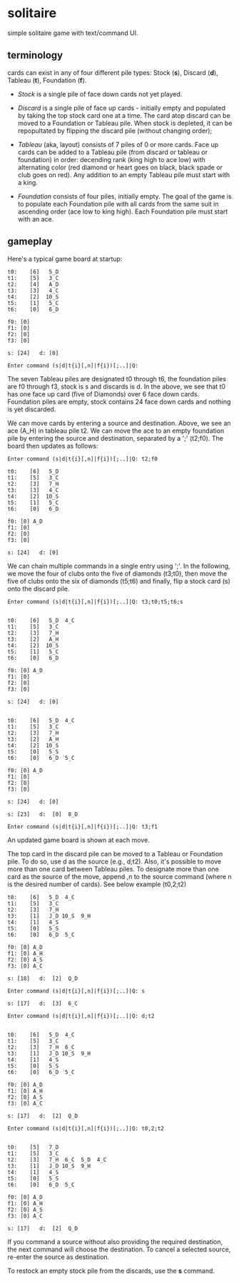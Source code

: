 # solitaire

simple solitaire game with text/command UI. 

## terminology

cards can exist in any of four different pile types: Stock (**s**), Discard (**d**), Tableau (**t**), Foundation (**f**).

* *Stock* is a single pile of face down cards not yet played.  

* *Discard* is a single pile of face up cards - initially empty and populated by taking the top stock card one at a time. The card atop discard can be moved to a Foundation or Tableau pile. When stock is depleted, it can be repopultated by flipping the discard pile (without changing order);
* *Tableau* (aka, layout) consists of 7 piles of 0 or more cards. Face up cards can be added to a Tableau pile (from discard or tableau or foundation) in order: decending rank (king high to ace low) with alternating color (red diamond or heart goes on black, black spade or club goes on red). Any addition to an empty Tableau pile must start with a king.
* *Foundation* consists of four piles, initially empty. The goal of the game is to populate each Foundation pile with all cards from the same suit in ascending order (ace low to king high). Each Foundation pile must start with an ace.

## gameplay

Here's a typical game board at startup:

```
t0:    [6]   5_D 
t1:    [5]   3_C 
t2:    [4]   A_D 
t3:    [3]   4_C 
t4:    [2]  10_S 
t5:    [1]   5_C 
t6:    [0]   6_D 

f0: [0] 
f1: [0] 
f2: [0] 
f3: [0] 

s: [24]   d: [0]

Enter command (s|d|t{i}[,n]|f{i})[;..]|Q: 
```

The seven Tableau piles are designated t0 through t6, the foundation piles are f0 through f3, stock is s and discards is d. In the above, we see that t0 has one face up card (five of Diamonds) over 6 face down cards. Foundation piles are empty, stock contains 24 face down cards and nothing is yet discarded. 

We can move cards by entering a source and destination. Above, we see an ace (A_H) in tableau pile t2. We can move the ace to an empty foundation pile by entering the source and destination, separated by a ';' (t2;f0). The board then updates as follows:

```
Enter command (s|d|t{i}[,n]|f{i})[;..]|Q: t2;f0

t0:    [6]   5_D 
t1:    [5]   3_C 
t2:    [3]   7_H 
t3:    [3]   4_C 
t4:    [2]  10_S 
t5:    [1]   5_C 
t6:    [0]   6_D 

f0: [0] A_D
f1: [0] 
f2: [0] 
f3: [0] 

s: [24]   d: [0]
```

We can chain multiple commands in a single entry using ';'. In the following, we move the four of clubs onto the five of diamonds (t3;t0), then move the five of clubs onto the six of diamonds (t5;t6) and finally, flip a stock card (s) onto the discard pile.

```
Enter command (s|d|t{i}[,n]|f{i})[;..]|Q: t3;t0;t5;t6;s


t0:    [6]   5_D  4_C 
t1:    [5]   3_C 
t2:    [3]   7_H 
t3:    [2]   A_H 
t4:    [2]  10_S 
t5:    [1]   5_C 
t6:    [0]   6_D 

f0: [0] A_D
f1: [0] 
f2: [0] 
f3: [0] 

s: [24]   d: [0]


t0:    [6]   5_D  4_C 
t1:    [5]   3_C 
t2:    [3]   7_H 
t3:    [2]   A_H 
t4:    [2]  10_S 
t5:    [0]   5_S 
t6:    [0]   6_D  5_C 

f0: [0] A_D
f1: [0] 
f2: [0] 
f3: [0] 

s: [24]   d: [0]

s: [23]   d:  [0]  8_D

Enter command (s|d|t{i}[,n]|f{i})[;..]|Q: t3;f1

```

An updated game board is shown at each move.

The top card in the discard pile can be moved to a Tableau or Foundation pile. To do so, use d as the source (e.g., d;t2).
Also, it's possible to move more than one card between Tableau piles. To designate more than one card as the source of the move, append ,n to the source command (where n is the desired number of cards). See below example (t0,2;t2)

```
t0:    [6]   5_D  4_C 
t1:    [5]   3_C 
t2:    [3]   7_H 
t3:    [1]   J_D 10_S  9_H 
t4:    [1]   4_S 
t5:    [0]   5_S 
t6:    [0]   6_D  5_C 

f0: [0] A_D
f1: [0] A_H
f2: [0] A_S
f3: [0] A_C

s: [18]   d:  [2]  Q_D

Enter command (s|d|t{i}[,n]|f{i})[;..]|Q: s

s: [17]   d:  [3]  6_C

Enter command (s|d|t{i}[,n]|f{i})[;..]|Q: d;t2


t0:    [6]   5_D  4_C 
t1:    [5]   3_C 
t2:    [3]   7_H  6_C 
t3:    [1]   J_D 10_S  9_H 
t4:    [1]   4_S 
t5:    [0]   5_S 
t6:    [0]   6_D  5_C 

f0: [0] A_D
f1: [0] A_H
f2: [0] A_S
f3: [0] A_C

s: [17]   d:  [2]  Q_D

Enter command (s|d|t{i}[,n]|f{i})[;..]|Q: t0,2;t2


t0:    [5]   7_D 
t1:    [5]   3_C 
t2:    [3]   7_H  6_C  5_D  4_C 
t3:    [1]   J_D 10_S  9_H 
t4:    [1]   4_S 
t5:    [0]   5_S 
t6:    [0]   6_D  5_C 

f0: [0] A_D
f1: [0] A_H
f2: [0] A_S
f3: [0] A_C

s: [17]   d:  [2]  Q_D

```

If you command a source without also providing the required destination, the next command will choose the destination. To cancel a selected source, re-enter the source as destination.

To restock an empty stock pile from the discards, use the **s** command.
